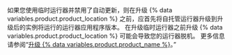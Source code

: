 如果您使用临时运行器并禁用了自动更新，则在升级 {% data variables.product.product_location %} 之前，应首先将自托管运行器升级到升级后的实例将运行的运行器应用程序版本。 在升级临时运行器之前升级 {% data variables.product.product_location %} 可能会导致您的运行器脱机。 更多信息请参阅“[升级 {% data variables.product.product_name %}](/admin/enterprise-management/updating-the-virtual-machine-and-physical-resources/upgrading-github-enterprise-server)。”
